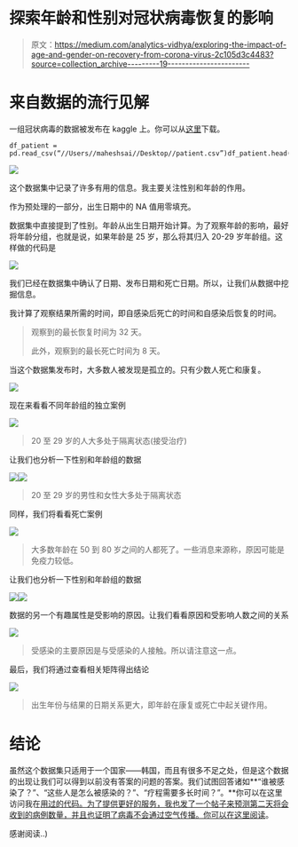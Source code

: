 # 探索年龄和性别对冠状病毒恢复的影响

> 原文：<https://medium.com/analytics-vidhya/exploring-the-impact-of-age-and-gender-on-recovery-from-corona-virus-2c105d3c4483?source=collection_archive---------19----------------------->

# 来自数据的流行见解

一组冠状病毒的数据被发布在 kaggle 上。你可以从[这里](https://www.kaggle.com/kimjihoo/coronavirusdataset/)下载。

```
df_patient = pd.read_csv(“//Users//maheshsai//Desktop//patient.csv”)df_patient.head()
```

![](img/22079986996c8291c373302ea8dc62c1.png)

这个数据集中记录了许多有用的信息。我主要关注性别和年龄的作用。

作为预处理的一部分，出生日期中的 NA 值用零填充。

数据集中直接提到了性别。年龄从出生日期开始计算。为了观察年龄的影响，最好将年龄分组，也就是说，如果年龄是 25 岁，那么将其归入 20-29 岁年龄组。这样做的代码是

![](img/c51960765154a402e76a2b2d7d47f031.png)

我们已经在数据集中确认了日期、发布日期和死亡日期。所以，让我们从数据中挖掘信息。

我计算了观察结果所需的时间，即自感染后死亡的时间和自感染后恢复的时间。

> 观察到的最长恢复时间为 32 天。
> 
> 此外，观察到的最长死亡时间为 8 天。

当这个数据集发布时，大多数人被发现是孤立的。只有少数人死亡和康复。

![](img/11991c7525f5aff02f8ea9654a6ddbc6.png)

现在来看看不同年龄组的独立案例

![](img/5b65461e13a1dee6fb4be1dfd2bdaa5e.png)

> 20 至 29 岁的人大多处于隔离状态(接受治疗)

让我们也分析一下性别和年龄组的数据

![](img/37e563de852f4c5cbd1e9e16ad60330b.png)![](img/e478549ed3ee1d44cdf193451b00e7d1.png)

> 20 至 29 岁的男性和女性大多处于隔离状态

同样，我们将看看死亡案例

![](img/6bcca1a5857d21f1c3631301b76a7ed1.png)

> 大多数年龄在 50 到 80 岁之间的人都死了。一些消息来源称，原因可能是免疫力较低。

让我们也分析一下性别和年龄组的数据

![](img/9ea201af5981f187958464c1694d13a6.png)![](img/46ff5d76a42716acee72d406995fdbe3.png)

数据的另一个有趣属性是受影响的原因。让我们看看原因和受影响人数之间的关系

![](img/d0ef635837eb3569b6d28f2464a37c03.png)

> 受感染的主要原因是与受感染的人接触。所以请注意这一点。

最后，我们将通过查看相关矩阵得出结论

![](img/578aa10cb5a9d1806da8dd4fbd370a0f.png)

> 出生年份与结果的日期关系更大，即年龄在康复或死亡中起关键作用。

# 结论

虽然这个数据集只适用于一个国家——韩国，而且有很多不足之处，但是这个数据的出现让我们可以得到以前没有答案的问题的答案。我们试图回答诸如**“谁被感染了？”、“这些人是怎么被感染的？”、“疗程需要多长时间？”。**你可以在这里访问我在[用过的代码。为了提供更好的服务，我也发了一个帖子来预测第二天将会收到的病例数量，并且也证明了病毒不会通过空气传播。你可以在这里阅读](https://github.com/maheshsai252/corona-2)。

感谢阅读..)